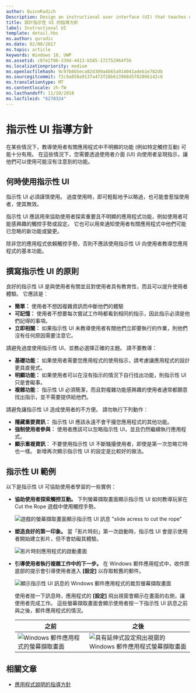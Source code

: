```yaml
---
author: QuinnRadich
Description: Design an instructional user interface (UI) that teaches users how to work with your UWP app.
title: 設計指示性 UI 的指導方針
label: Instructional UI
template: detail.hbs
ms.author: quradic
ms.date: 02/08/2017
ms.topic: article
keywords: Windows 10, UWP
ms.assetid: c87e2f06-339d-4413-b585-172752964f56
ms.localizationpriority: medium
ms.openlocfilehash: 9c97b6b5eca82d309a4b65a914041adeb1e782db
ms.sourcegitcommit: f2c9a050a9137a473f28b613968d5782866142c6
ms.translationtype: MT
ms.contentlocale: zh-TW
ms.lasthandoff: 11/10/2018
ms.locfileid: "6278324"
---
```

# <a name="instructional-ui-guidelines"></a>指示性 UI 指導方針



在某些情況下，教導使用者有關應用程式中不明顯的功能 (例如特定觸控互動) 可能十分有用。 在這些情況下，您需要透過使用者介面 (UI) 向使用者呈現指示，讓他們可以使用可能沒有注意到的功能。

## <a name="when-to-use-instructional-ui"></a>何時使用指示性 UI

指示性 UI 必須謹慎使用。 過度使用時，即可輕鬆地予以略過，也可能會惹惱使用者，使其無效。

指示性 UI 應該用來協助使用者探索重要且不明顯的應用程式功能，例如使用者可能感興趣的觸控手勢或設定。 它也可以用來通知使用者有關應用程式中他們可能已忽略的新功能或變更。

除非您的應用程式依賴觸控手勢，否則不應該使用指示性 UI 向使用者教導您應用程式的基本功能。

## <a name="principles-of-writing-instructional-ui"></a>撰寫指示性 UI 的原則

良好的指示性 UI 是與使用者有關並且對使用者具有教育性，而且可以提升使用者體驗。 它應該是︰

-   **簡單：** 使用者不想因複雜資訊而中斷他們的體驗
-   **可記憶：** 使用者不想要每次嘗試工作時都看到相同的指示，因此指示必須是他們記得的事項。
-   **立即相關︰** 如果指示性 UI 未教導使用者有關他們立即要執行的作業，則他們沒有任何原因需要注意它。

請避免過度使用指示性 UI，並務必選擇正確的主題。 請不要教導：

-   **基礎功能︰** 如果使用者需要您應用程式的使用指示，請考慮讓應用程式的設計更具直覺式。
-   **明顯功能：** 如果使用者可以在沒有指示的情況下自行找出功能，則指示性 UI 只是會礙事。
-   **複雜功能︰** 指示性 UI 必須簡潔，而且對複雜功能感興趣的使用者通常都願意找出指示，並不需要提供給他們。

請避免讓指示性 UI 造成使用者的不方便。 請勿執行下列動作：

-   **隱藏重要資訊：** 指示性 UI 應該永遠不會干擾您應用程式的其他功能。
-   **強制使用者參與︰** 使用者應該可以忽略指示性 UI，並且仍然繼續執行應用程式。
-   **顯示重複資訊︰** 不要使用指示性 UI 不斷騷擾使用者，即使是第一次忽略它時也一樣。 新增再次顯示指示性 UI 的設定是比較好的做法。

## <a name="examples-of-instructional-ui"></a>指示性 UI 範例

以下是指示性 UI 可協助使用者學習的一些實例：

-   **協助使用者探索觸控互動。** 下列螢幕擷取畫面顯示指示性 UI 如何教導玩家在 Cut the Rope 遊戲中使用觸控手勢。

    ![遊戲的螢幕擷取畫面顯示指示性 UI 訊息 "slide acress to cut the rope"](images/in-game-controls-3.png)

-   **塑造良好的第一印象。** 當「影片時刻」第一次啟動時，指示性 UI 會提示使用者開始建立影片，但不會妨礙其體驗。

    ![影片時刻應用程式的啟動畫面](images/instructional-ui-movie.png)

-   **引導使用者執行複雜工作中的下一步。** 在 Windows 郵件應用程式中，收件匣底部的提示會引導使用者進入 **\[設定\]** 以存取較舊的郵件。

    ![顯示指示性 UI 訊息的 Windows 郵件應用程式的裁剪螢幕擷取畫面](images/instructional-ui-mail-inbox.png)

    使用者按一下訊息時，應用程式的 **\[設定\]** 飛出視窗會顯示在畫面的右側，讓使用者完成工作。 這些螢幕擷取畫面會顯示使用者按一下指示性 UI 訊息之前與之後，郵件應用程式的情況。

    | 之前                                                               | 之後                                                                                                        |
    |----------------------------------------------------------------------|--------------------------------------------------------------------------------------------------------------|
    | ![Windows 郵件應用程式的螢幕擷取畫面](images/instructional-ui-mail.png) | ![具有延伸式設定飛出視窗的 Windows 郵件應用程式螢幕擷取畫面](images/instructional-ui-mail-flyout.png) |

## <a name="related-articles"></a>相關文章

* [應用程式說明的指導方針](guidelines-for-app-help.md)
